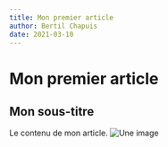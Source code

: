 ```yaml
---
title: Mon premier article
author: Bertil Chapuis
date: 2021-03-10
---
```

# Mon premier article
## Mon sous-titre
Le contenu de mon article.
![Une image](./image.png)